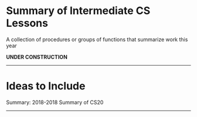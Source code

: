 # Summary of Intermediate CS Lessons
A collection of procedures or groups of functions that summarize work this year

**UNDER CONSTRUCTION**



---

# Ideas to Include

Summary: 2018-2018 Summary of CS20

---
